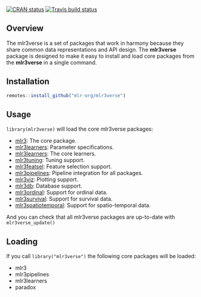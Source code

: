 [![CRAN status](https://www.r-pkg.org/badges/version/mlr3verse)](https://cran.r-project.org/package=mlr3verse)
[![Travis build status](https://travis-ci.org/mlr3verse/mlr3verse.svg?branch=master)](https://travis-ci.org/mlr3verse/mlr3verse)

## Overview

The mlr3verse is a set of packages that work in harmony because they
share common data representations and API design. The **mlr3verse**
package is designed to make it easy to install and load core packages
from the **mlr3verse** in a single command.

## Installation

``` r
remotes::install_github("mlr-org/mlr3verse")
```

## Usage

`library(mlr3verse)` will load the core mlr3verse packages:

  - [mlr3](https://mlr3.mlr-org.com/): The core package.
  - [mlr3learners](https://paradox.mlr-org.com/): Parameter specifications.
  - [mlr3learners](https://mlr3learners.mlr-org.com/): The core learners.
  - [mlr3tuning](https://mlr3tuning.mlr-org.com/): Tuning support.
  - [mlr3featsel](https://mlr3featsel.mlr-org.com/): Feature selection support.
  - [mlr3pipelines](https://mlr3pipelines.mlr-org.com/): Pipeline integration for all packages.
  - [mlr3viz](https://mlr3viz.mlr-org.com/): Plotting support.
  - [mlr3db](https://mlr3db.mlr-org.com/): Database support.
  - [mlr3ordinal](https://mlr3ordinal.mlr-org.com/): Support for ordinal data.
  - [mlr3survival](https://mlr3ordinal.mlr-org.com/): Support for survival data.
  - [mlr3spatiotemporal](https://mlr3.mlr-org.com/): Support for spatio-temporal data.

And you can check that all mlr3verse packages are up-to-date with
`mlr3verse_update()`

## Loading

If you call `library("mlr3verse")` the following core packages will be loaded:

- mlr3
- mlr3pipelines
- mlr3learners
- paradox
